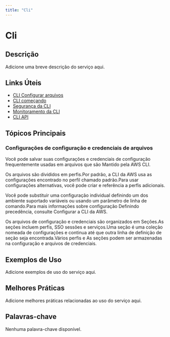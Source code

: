 ```yaml
---
title: "Cli"
---
```


# Cli

## Descrição

Adicione uma breve descrição do serviço aqui.

## Links Úteis

- [CLI Configurar arquivos](https://docs.aws.amazon.com/cli/latest/userguide/cli-configure-files.html)
- [CLI começando](https://docs.aws.amazon.com/cli/latest/userguide/cli-getting-started.html)
- [Segurança da CLI](https://docs.aws.amazon.com/cli/latest/userguide/cli-security.html)
- [Monitoramento da CLI](https://docs.aws.amazon.com/cli/latest/userguide/cli-monitoring.html)
- [CLI API](https://docs.aws.amazon.com/cli/latest/userguide/cli-api.html)

## Tópicos Principais

### Configurações de configuração e credenciais de arquivos

Você pode salvar suas configurações e credenciais de configuração frequentemente usadas em arquivos que são
Mantido pela AWS CLI.

Os arquivos são divididos em perfis.Por padrão, a CLI da AWS usa as configurações
encontrado no perfil chamado padrão.Para usar configurações alternativas, você pode criar
e referência a perfis adicionais.

Você pode substituir uma configuração individual definindo um dos ambiente suportado
variáveis ​​ou usando um parâmetro de linha de comando.Para mais informações sobre configuração
Definindo precedência, consulte Configurar a CLI da AWS.

Os arquivos de configuração e credenciais são organizados em
Seções.As seções incluem perfis,
SSO sessões e serviços.Uma seção é uma coleção nomeada de configurações e
continua até que outra linha de definição de seção seja encontrada.Vários perfis e
As seções podem ser armazenadas na configuração e
arquivos de credenciais.

## Exemplos de Uso

Adicione exemplos de uso do serviço aqui.

## Melhores Práticas

Adicione melhores práticas relacionadas ao uso do serviço aqui.

## Palavras-chave

Nenhuma palavra-chave disponível.
